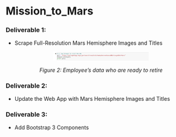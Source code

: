 # Mission_to_Mars

###  Deliverable 1: 
* Scrape Full-Resolution Mars Hemisphere Images and Titles

<p align="center">  
<img src="https://github.com/Tifarahani/Mission_to_Mars/blob/main/img/D1.1.png" width="50%" height="50%">
</p>
<p align="center">  
<i>Figure 2: Employee’s data who are ready to retire</i>
</p>

### Deliverable 2:
* Update the Web App with Mars Hemisphere Images and Titles
### Deliverable 3: 
* Add Bootstrap 3 Components
